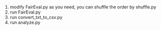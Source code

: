 1. modify FairEval.py as you need, you can shuffle the order by shuffle.py
2. run FairEval.py
3. run convert_txt_to_csv.py
4. run analyze.py